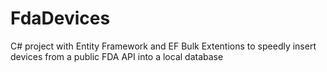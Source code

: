 # FdaDevices
C# project with Entity Framework and EF Bulk Extentions to speedly insert devices from a public FDA API into a local database 
